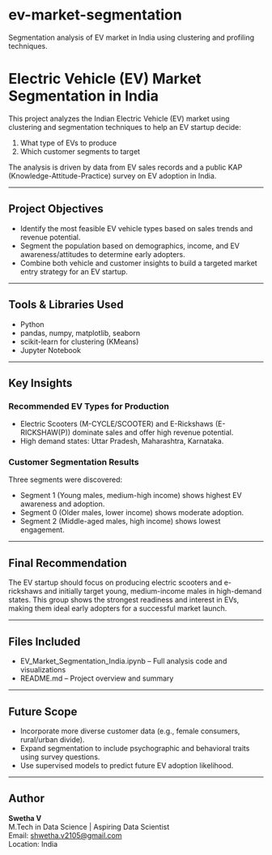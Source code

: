 # ev-market-segmentation
Segmentation analysis of EV market in India using clustering and profiling techniques.

# Electric Vehicle (EV) Market Segmentation in India

This project analyzes the Indian Electric Vehicle (EV) market using clustering and segmentation techniques to help an EV startup decide:

1. What type of EVs to produce  
2. Which customer segments to target

The analysis is driven by data from EV sales records and a public KAP (Knowledge-Attitude-Practice) survey on EV adoption in India.

---

## Project Objectives

- Identify the most feasible EV vehicle types based on sales trends and revenue potential.
- Segment the population based on demographics, income, and EV awareness/attitudes to determine early adopters.
- Combine both vehicle and customer insights to build a targeted market entry strategy for an EV startup.

---

## Tools & Libraries Used

- Python  
- pandas, numpy, matplotlib, seaborn  
- scikit-learn for clustering (KMeans)  
- Jupyter Notebook

---

## Key Insights

### Recommended EV Types for Production
- Electric Scooters (M-CYCLE/SCOOTER) and E-Rickshaws (E-RICKSHAW(P)) dominate sales and offer high revenue potential.
- High demand states: Uttar Pradesh, Maharashtra, Karnataka.

### Customer Segmentation Results
Three segments were discovered:
- Segment 1 (Young males, medium-high income) shows highest EV awareness and adoption.
- Segment 0 (Older males, lower income) shows moderate adoption.
- Segment 2 (Middle-aged males, high income) shows lowest engagement.

---

## Final Recommendation

The EV startup should focus on producing electric scooters and e-rickshaws and initially target young, medium-income males in high-demand states. This group shows the strongest readiness and interest in EVs, making them ideal early adopters for a successful market launch.

---

## Files Included

- EV_Market_Segmentation_India.ipynb – Full analysis code and visualizations  
- README.md – Project overview and summary

---

## Future Scope

- Incorporate more diverse customer data (e.g., female consumers, rural/urban divide).
- Expand segmentation to include psychographic and behavioral traits using survey questions.
- Use supervised models to predict future EV adoption likelihood.

---

## Author

**Swetha V**  
M.Tech in Data Science | Aspiring Data Scientist  
Email: shwetha.v2105@gmail.com  
Location: India
